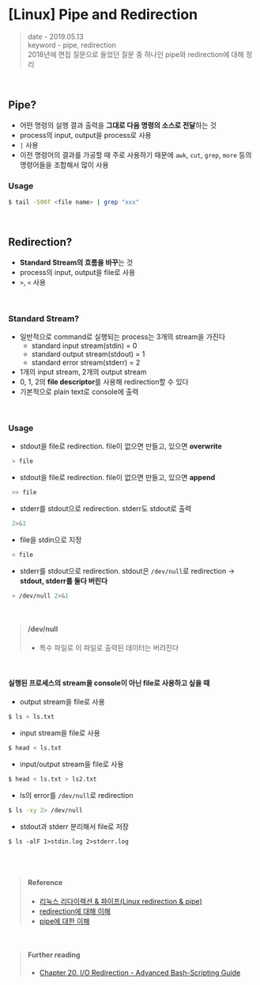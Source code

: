 # [Linux] Pipe and Redirection
> date - 2019.05.13  
> keyword - pipe, redirection  
> 2018년에 면접 질문으로 들었던 질문 중 하나인 pipe와 redirection에 대해 정리  

<br>

## Pipe?
* 어떤 명령의 실행 결과 출력을 **그대로 다음 명령의 소스로 전달**하는 것
* process의 input, output을 process로 사용
* `|` 사용
* 이전 명령어의 결과를 가공할 때 주로 사용하기 때문에 `awk`, `cut`, `grep`, `more` 등의 명령어들을 조합해서 많이 사용


### Usage
```sh
$ tail -500f <file name> | grep "xxx"
```


<br>

## Redirection?
* **Standard Stream의 흐름을 바꾸**는 것
* process의 input, output을 file로 사용
* `>`, `<` 사용


<br>

### Standard Stream?
* 일반적으로 command로 실행되는 process는 3개의 stream을 가진다
  * standard input stream(stdin) = 0
  * standard output stream(stdout) = 1
  * standard error stream(stderr) = 2
* 1개의 input stream, 2개의 output stream
* 0, 1, 2의 **file descriptor**를 사용해 redirection할 수 있다
* 기본적으로 plain text로 console에 출력


<br>

### Usage
* stdout을 file로 redirection. file이 없으면 만들고, 있으면 **overwrite**
```sh
 > file
```

* stdout을 file로 redirection. file이 없으면 만들고, 있으면 **append**
```sh
 >> file
```

* stderr를 stdout으로 redirection. stderr도 stdout로 출력
```sh
 2>&1
```

* file을 stdin으로 지정
```sh
 < file
```

* stderr를 stdout으로 redirection. stdout은 `/dev/null`로 redirection -> **stdout, stderr를 둘다 버린다**
```sh
 > /dev/null 2>&1
```

<br>

> #### /dev/null
> * 특수 파일로 이 파일로 출력된 데이터는 버려진다

<br>

#### 실행된 프로세스의 stream을 console이 아닌 file로 사용하고 싶을 때
* output stream을 file로 사용
```sh
$ ls > ls.txt
```

* input stream을 file로 사용
```sh
$ head < ls.txt
```

* input/output stream을 file로 사용
```sh
$ head < ls.txt > ls2.txt
```

* ls의 error를 `/dev/null`로 redirection
```sh
$ ls -xy 2> /dev/null
```

* stdout과 stderr 분리해서 file로 저장
```
$ ls -alF 1>stdin.log 2>stderr.log
```


<br><br>

> #### Reference
> * [리눅스 리다이렉션 & 파이프(Linux redirection & pipe)](https://jdm.kr/blog/74)
> * [redirection에 대해 이해](https://gracefulprograming.tistory.com/100)
> * [pipe에 대한 이해](https://gracefulprograming.tistory.com/92)


<br>

> #### Further reading
> * [Chapter 20. I/O Redirection - Advanced Bash-Scripting Guide](http://www.tldp.org/LDP/abs/html/io-redirection.html)
